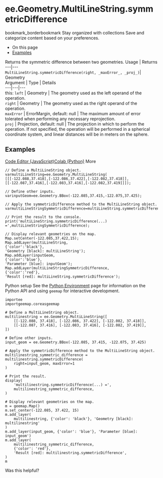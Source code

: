  
#  ee.Geometry.MultiLineString.symmetricDifference
bookmark_borderbookmark Stay organized with collections  Save and categorize content based on your preferences.
  * On this page
  * [Examples](https://developers.google.com/earth-engine/apidocs/ee-geometry-multilinestring-symmetricdifference#examples)


Returns the symmetric difference between two geometries.
Usage | Returns  
---|---  
`MultiLineString.symmetricDifference(right, _maxError_, _proj_)`|  Geometry  
Argument | Type | Details  
---|---|---  
this: `left` | Geometry | The geometry used as the left operand of the operation.  
`right` | Geometry | The geometry used as the right operand of the operation.  
`maxError` | ErrorMargin, default: null | The maximum amount of error tolerated when performing any necessary reprojection.  
`proj` | Projection, default: null | The projection in which to perform the operation. If not specified, the operation will be performed in a spherical coordinate system, and linear distances will be in meters on the sphere.  
## Examples
[Code Editor (JavaScript)](https://developers.google.com/earth-engine/apidocs/ee-geometry-multilinestring-symmetricdifference#code-editor-javascript-sample)[Colab (Python)](https://developers.google.com/earth-engine/apidocs/ee-geometry-multilinestring-symmetricdifference#colab-python-sample) More
```
// Define a MultiLineString object.
varmultiLineString=ee.Geometry.MultiLineString(
[[[-122.088,37.418],[-122.086,37.422],[-122.082,37.418]],
[[-122.087,37.416],[-122.083,37.416],[-122.082,37.419]]]);

// Define other inputs.
varinputGeom=ee.Geometry.BBox(-122.085,37.415,-122.075,37.425);

// Apply the symmetricDifference method to the MultiLineString object.
varmultiLineStringSymmetricDifference=multiLineString.symmetricDifference({'right':inputGeom,'maxError':1});

// Print the result to the console.
print('multiLineString.symmetricDifference(...) =',multiLineStringSymmetricDifference);

// Display relevant geometries on the map.
Map.setCenter(-122.085,37.422,15);
Map.addLayer(multiLineString,
{'color':'black'},
'Geometry [black]: multiLineString');
Map.addLayer(inputGeom,
{'color':'blue'},
'Parameter [blue]: inputGeom');
Map.addLayer(multiLineStringSymmetricDifference,
{'color':'red'},
'Result [red]: multiLineString.symmetricDifference');
```
Python setup
See the [ Python Environment](https://developers.google.com/earth-engine/guides/python_install) page for information on the Python API and using `geemap` for interactive development.
```
importee
importgeemap.coreasgeemap
```
```
# Define a MultiLineString object.
multilinestring = ee.Geometry.MultiLineString([
    [[-122.088, 37.418], [-122.086, 37.422], [-122.082, 37.418]],
    [[-122.087, 37.416], [-122.083, 37.416], [-122.082, 37.419]],
])

# Define other inputs.
input_geom = ee.Geometry.BBox(-122.085, 37.415, -122.075, 37.425)

# Apply the symmetricDifference method to the MultiLineString object.
multilinestring_symmetric_difference = multilinestring.symmetricDifference(
    right=input_geom, maxError=1
)

# Print the result.
display(
    'multilinestring.symmetricDifference(...) =',
    multilinestring_symmetric_difference,
)

# Display relevant geometries on the map.
m = geemap.Map()
m.set_center(-122.085, 37.422, 15)
m.add_layer(
    multilinestring, {'color': 'black'}, 'Geometry [black]: multilinestring'
)
m.add_layer(input_geom, {'color': 'blue'}, 'Parameter [blue]: input_geom')
m.add_layer(
    multilinestring_symmetric_difference,
    {'color': 'red'},
    'Result [red]: multilinestring.symmetricDifference',
)
m
```

Was this helpful?
